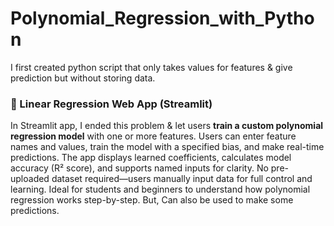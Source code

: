 # Polynomial_Regression_with_Python

I first created python script that only takes values for features & give prediction but without storing data.

### 🧠 Linear Regression Web App (Streamlit)

In Streamlit app, I ended this problem & let users **train a custom polynomial regression model** with one or more features.
Users can enter feature names and values, train the model with a specified bias, and make real-time predictions.
The app displays learned coefficients, calculates model accuracy (R² score), and supports named inputs for clarity.
No pre-uploaded dataset required—users manually input data for full control and learning.
Ideal for students and beginners to understand how polynomial regression works step-by-step. But, Can also be used to make some 
predictions.
